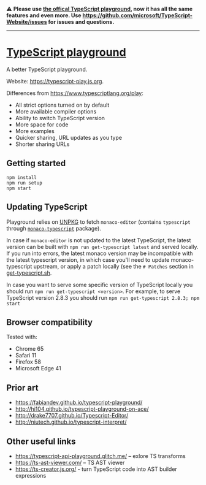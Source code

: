 
⚠️ **Please use [the offical TypeScript playground](http://www.typescriptlang.org/play/index.html), now it has all the same features and even more. Use https://github.com/microsoft/TypeScript-Website/issues for issues and questions.**

<hr />


# [TypeScript playground](https://typescript-play.js.org)

A better TypeScript playground.

Website: https://typescript-play.js.org.

Differences from https://www.typescriptlang.org/play:

* All strict options turned on by default
* More available compiler options
* Ability to switch TypeScript version
* More space for code
* More examples
* Quicker sharing, URL updates as you type
* Shorter sharing URLs

## Getting started

```
npm install
npm run setup
npm start
```

## Updating TypeScript

Playground relies on [UNPKG](https://unpkg.com) to fetch `monaco-editor` (contains `typescript` through [`monaco-typescript`](https://github.com/Microsoft/monaco-typescript) package).

In case if `monaco-editor` is not updated to the latest TypeScript, the latest version can be built with `npm run get-typescript latest` and served locally.
If you run into errors, the latest monaco version may be incompatible with the latest typescript version,
in which case you'll need to update monaco-typescript upstream, or apply a patch locally (see the `# Patches` section in [get-typescript.sh](scripts/get-typescript.sh).

In case you want to serve some specific version of TypeScript locally you should run `npm run get-typescript <version>`. For example, to serve TypeScript version 2.8.3 you should run `npm run get-typescript 2.8.3; npm start`

## Browser compatibility

Tested with:

* Chrome 65
* Safari 11
* Firefox 58
* Microsoft Edge 41

## Prior art

* https://fabiandev.github.io/typescript-playground/
* http://hi104.github.io/typescript-playground-on-ace/
* http://drake7707.github.io/Typescript-Editor/
* http://niutech.github.io/typescript-interpret/

## Other useful links

* https://typescript-api-playground.glitch.me/ – exlore TS transforms
* https://ts-ast-viewer.com/ – TS AST viewer
* https://ts-creator.js.org/ - turn TypeScript code into AST builder expressions
